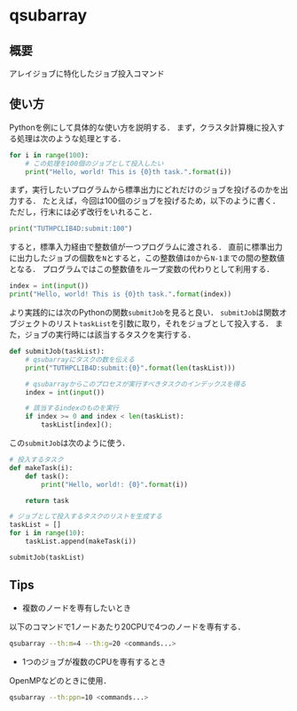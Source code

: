 # qsubarray

## 概要

アレイジョブに特化したジョブ投入コマンド

## 使い方

Pythonを例にして具体的な使い方を説明する．
まず，クラスタ計算機に投入する処理は次のような処理とする．

```python
for i in range(100):
	# この処理を100個のジョブとして投入したい
	print("Hello, world! This is {0}th task.".format(i))
```

まず，実行したいプログラムから標準出力にどれだけのジョブを投げるのかを出力する．
たとえば，今回は100個のジョブを投げるため，以下のように書く．
ただし，行末には必ず改行をいれること．

```python
print("TUTHPCLIB4D:submit:100")
```

すると，標準入力経由で整数値が一つプログラムに渡される．
直前に標準出力に出力したジョブの個数を`N`とすると，この整数値は`0`から`N-1`までの間の整数値となる．
プログラムではこの整数値をループ変数の代わりとして利用する．

```python
index = int(input())
print("Hello, world! This is {0}th task.".format(index))
```

より実践的には次のPythonの関数`submitJob`を見ると良い．
`submitJob`は関数オブジェクトのリスト`taskList`を引数に取り，それをジョブとして投入する．
また，ジョブの実行時には該当するタスクを実行する．

```python
def submitJob(taskList):
    # qsubarrayにタスクの数を伝える
    print("TUTHPCLIB4D:submit:{0}".format(len(taskList)))

    # qsubarrayからこのプロセスが実行すべきタスクのインデックスを得る
    index = int(input())

    # 該当するindexのものを実行
    if index >= 0 and index < len(taskList):
        taskList[index]();
```

この`submitJob`は次のように使う．

```python
# 投入するタスク
def makeTask(i):
    def task():
        print("Hello, world!: {0}".format(i))

    return task

# ジョブとして投入するタスクのリストを生成する
taskList = []
for i in range(10):
    taskList.append(makeTask(i))

submitJob(taskList)
```

## Tips

+ 複数のノードを専有したいとき

以下のコマンドで1ノードあたり20CPUで4つのノードを専有する．

```sh
qsubarray --th:m=4 --th:g=20 <commands...>
```

+ 1つのジョブが複数のCPUを専有するとき

OpenMPなどのときに使用．

```sh
qsubarray --th:ppn=10 <commands...>
```
